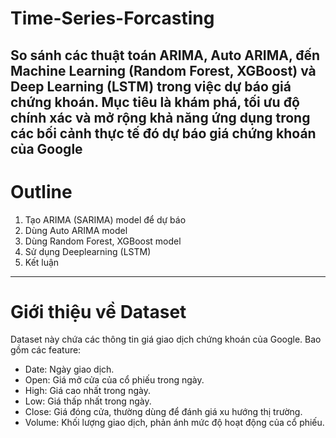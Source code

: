 # Time-Series-Forcasting
So sánh các thuật toán ARIMA, Auto ARIMA, đến Machine Learning (Random Forest, XGBoost) và Deep Learning (LSTM) trong việc dự báo giá chứng khoán.
Mục tiêu là khám phá, tối ưu độ chính xác và mở rộng khả năng ứng dụng trong các bối cảnh thực tế đó dự báo giá chứng khoán của Google
--------
# Outline
  1. Tạo ARIMA (SARIMA) model để dự báo
  2. Dùng Auto ARIMA model
  3. Dùng Random Forest, XGBoost model
  4. Sử dụng Deeplearning (LSTM)
  5. Kết luận
-----
# Giới thiệu về Dataset
Dataset này chứa các thông tin giá giao dịch chứng khoán của Google. Bao gồm các feature:
- Date: Ngày giao dịch.
- Open: Giá mở cửa của cổ phiếu trong ngày.
- High: Giá cao nhất trong ngày.
- Low: Giá thấp nhất trong ngày.
- Close: Giá đóng cửa, thường dùng để đánh giá xu hướng thị trường.
- Volume: Khối lượng giao dịch, phản ánh mức độ hoạt động của cổ phiếu.

